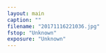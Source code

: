 ```yaml
---
layout: main
caption: ""
filename: "20171116221036.jpg"
fstop: "Unknown"
exposure: "Unknown"
---
```


